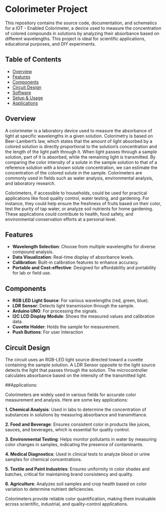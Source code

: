 # Colorimeter Project

This repository contains the source code, documentation, and schematics for a IOT - Enabled Colorimeter, a device used to measure the concentration of colored compounds in solutions by analyzing their absorbance based on different wavelengths. This project is ideal for scientific applications, educational purposes, and DIY experiments.

## Table of Contents

- [Overview](#overview)
- [Features](#features)
- [Components](#components)
- [Circuit Design](#circuit-design)
- [Software](#software)
- [Setup & Usage](#setup--usage)
- [Applications](#applications)

## Overview

A colorimeter is a laboratory device used to measure the absorbance of light at specific wavelengths in a given solution. Colorimetry is based on Beer-Lambert’s law, which states that the amount of light absorbed by a colored solution is directly proportional to the solution’s concentration and the length of the light path through it. When light passes through a sample solution, part of it is absorbed, while the remaining light is transmitted. By comparing the color intensity of a solute in the sample solution to that of a reference solution with a known solute concentration, we can estimate the concentration of the colored solute in the sample. Colorimeters are commonly used in fields such as water analysis, environmental analysis, and laboratory research.

Colorimeters, if accessible to households, could be used for practical applications like food quality control, water testing, and gardening. For instance, they could help ensure the freshness of fruits based on their color, test the purity of tap water, or analyze soil nutrients for home gardening. These applications could contribute to health, food safety, and environmental conservation efforts at a personal level.

## Features

- **Wavelength Selection**: Choose from multiple wavelengths for diverse compound analysis.
- **Data Visualization**: Real-time display of absorbance levels.
- **Calibration**: Built-in calibration features to enhance accuracy.
- **Portable and Cost-effective**: Designed for affordability and portability for lab or field use.

## Components

- **RGB LED Light Source**: For various wavelengths (red, green, blue).
- **LDR Sensor**: Detects light transmission through the sample.
- **Arduino UNO**: For processing the signals.
- **I2C LCD Display Module**: Shows the measured values and calibration data.
- **Cuvette Holder**: Holds the sample for measurement.
- **Push Buttons**: For user Interaction

## Circuit Design

The circuit uses an RGB-LED light source directed toward a cuvette containing the sample solution. A LDR Sensor opposite to the light source detects the light that passes through the solution. The microcontroller calculates absorbance based on the intensity of the transmitted light.

<!-- You can add an image here if you have a circuit diagram. -->

##Applications:

Colorimeters are widely used in various fields for accurate color measurement and analysis. Here are some key applications:

**1. Chemical Analysis**: Used in labs to determine the concentration of substances in solutions by measuring absorbance and transmittance.

**2. Food and Beverage**: Ensures consistent color in products like juices, sauces, and beverages, which is essential for quality control.

**3. Environmental Testing**: Helps monitor pollutants in water by measuring color changes in samples, indicating the presence of contaminants.

**4. Medical Diagnostics**: Used in clinical tests to analyze blood or urine samples for chemical concentrations.

**5. Textile and Paint Industries**: Ensures uniformity in color shades and batches, critical for maintaining brand consistency and quality.

**6. Agriculture**: Analyzes soil samples and crop health based on color variation to determine nutrient deficiencies.

Colorimeters provide reliable color quantification, making them invaluable across scientific, industrial, and quality-control applications.
